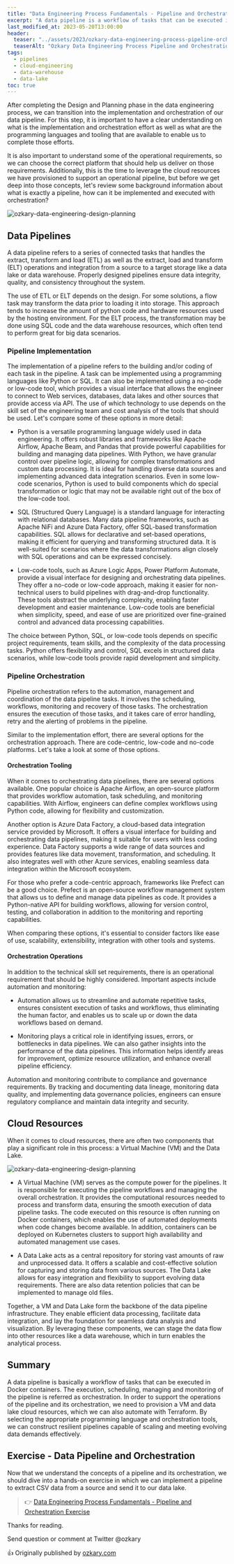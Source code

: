 ```yaml
---
title: "Data Engineering Process Fundamentals - Pipeline and Orchestration"
excerpt: "A data pipeline is a workflow of tasks that can be executed in Docker containers. The execution, scheduling, managing and monitoring of the pipeline is refer as orchestration. In order to support the operations of the pipeline and its orchestration, we need to build a VM and data lake cloud resources. By selecting the appropriate programming language and orchestration tools, we can construct resilient pipelines capable of scaling and meeting evolving data demands effectively."
last_modified_at: 2023-05-20T13:00:00
header:
  teaser: "../assets/2023/ozkary-data-engineering-process-pipeline-orchestration.png"
  teaserAlt: "Ozkary Data Engineering Process Pipeline and Orchestration"
tags: 
  - pipelines  
  - cloud-engineering
  - data-warehouse
  - data-lake
toc: true
---
```


After completing the Design and Planning phase in the data engineering process, we can transition into the implementation and orchestration of our data pipeline. For this step, it is important to have a clear understanding on what is the implementation and orchestration effort as well as what are the programming languages and tooling that are available to enable us to complete those efforts. 

It is also important to understand some of the operational requirements, so we can choose the correct platform that should help us deliver on those requirements. Additionally, this is the time to leverage the cloud resources we have provisioned to support an operational pipeline, but before we get deep into those concepts, let's review some background information about what is exactly a pipeline, how can it be implemented and executed with orchestration? 

![ozkary-data-engineering-design-planning](../../assets/2023/ozkary-data-engineering-process-pipeline-orchestration.png "Data Engineering Process Fundamentals - Pipeline and Orchestration")

## Data Pipelines 

A data pipeline refers to a series of connected tasks that handles the extract, transform and load (ETL) as well as the extract, load and transform (ELT)  operations and integration from a source to a target storage like a data lake or data warehouse. Properly designed pipelines ensure data integrity, quality, and consistency throughout the system.

The use of ETL or ELT depends on the design. For some solutions, a flow task may transform the data prior to loading it into storage. This approach tends to increase the amount of python code and hardware resources used by the hosting environment. For the ELT process, the transformation may be done using SQL code and the data warehouse resources, which often tend to perform great for big data scenarios.

### Pipeline Implementation

The implementation of a pipeline refers to the building and/or coding of each task in the pipeline. A task can be implemented using a programming languages like Python or SQL. It can also be implemented using a no-code or low-code tool, which provides a visual interface that allows the engineer to connect to Web services, databases, data lakes and other sources that provide access via API. The use of which technology to use depends on the skill set of the engineering team and cost analysis of the tools that should be used. Let's compare some of these options in more detail:

- Python is a versatile programming language widely used in data engineering. It offers robust libraries and frameworks like Apache Airflow, Apache Beam, and Pandas that provide powerful capabilities for building and managing data pipelines. With Python, we have granular control over pipeline logic, allowing for complex transformations and custom data processing. It is ideal for handling diverse data sources and implementing advanced data integration scenarios. Even in some low-code scenarios, Python is used to build components which do special transformation or logic that may not be available right out of the box of the low-code tool.

- SQL (Structured Query Language) is a standard language for interacting with relational databases. Many data pipeline frameworks, such as Apache NiFi and Azure Data Factory, offer SQL-based transformation capabilities. SQL allows for declarative and set-based operations, making it efficient for querying and transforming structured data. It is well-suited for scenarios where the data transformations align closely with SQL operations and can be expressed concisely.
  
- Low-code tools, such as Azure Logic Apps, Power Platform Automate, provide a visual interface for designing and orchestrating data pipelines. They offer a no-code or low-code approach, making it easier for non-technical users to build pipelines with drag-and-drop functionality. These tools abstract the underlying complexity, enabling faster development and easier maintenance. Low-code tools are beneficial when simplicity, speed, and ease of use are prioritized over fine-grained control and advanced data processing capabilities.

The choice between Python, SQL, or low-code tools depends on specific project requirements, team skills, and the complexity of the data processing tasks. Python offers flexibility and control, SQL excels in structured data scenarios, while low-code tools provide rapid development and simplicity.

### Pipeline Orchestration

Pipeline orchestration refers to the automation, management and coordination of the data pipeline tasks. It involves the scheduling, workflows, monitoring and recovery of those tasks. The orchestration ensures the execution of those tasks, and it takes care of error handling, retry and the alerting of problems in the pipeline.

Similar to the implementation effort, there are several options for the orchestration approach. There are code-centric, low-code and no-code platforms. Let's take a look at some of those options.

#### Orchestration Tooling

When it comes to orchestrating data pipelines, there are several options available. One popular choice is Apache Airflow, an open-source platform that provides workflow automation, task scheduling, and monitoring capabilities. With Airflow, engineers can define complex workflows using Python code, allowing for flexibility and customization.

Another option is Azure Data Factory, a cloud-based data integration service provided by Microsoft. It offers a visual interface for building and orchestrating data pipelines, making it suitable for users with less coding experience. Data Factory supports a wide range of data sources and provides features like data movement, transformation, and scheduling. It also integrates well with other Azure services, enabling seamless data integration within the Microsoft ecosystem.

For those who prefer a code-centric approach, frameworks like Prefect can be a good choice. Prefect is an open-source workflow management system that allows us to define and manage data pipelines as code. It provides a Python-native API for building workflows, allowing for version control, testing, and collaboration in addition to the monitoring and reporting capabilities.

When comparing these options, it's essential to consider factors like ease of use, scalability, extensibility, integration with other tools and systems. 

#### Orchestration Operations

In addition to the technical skill set requirements, there is an operational requirement that should be highly considered. Important aspects include automation and monitoring:

- Automation allows us to streamline and automate repetitive tasks, ensures consistent execution of tasks and workflows, thus eliminating the human factor, and enables us to scale up or down the data workflows based on demand. 

- Monitoring plays a critical role in identifying issues, errors, or bottlenecks in data pipelines. We can also gather insights into the performance of the data pipelines. This information helps identify areas for improvement, optimize resource utilization, and enhance overall pipeline efficiency. 

Automation and monitoring contribute to compliance and governance requirements. By tracking and documenting data lineage, monitoring data quality, and implementing data governance policies, engineers can ensure regulatory compliance and maintain data integrity and security.

## Cloud Resources

When it comes to cloud resources, there are often two components that play a significant role in this process: a Virtual Machine (VM) and the Data Lake.

![ozkary-data-engineering-design-planning](../../assets/2023/ozkary-data-engineering-process-orchestration-flow.png "Data Engineering Process Fundamentals - Orchestration Flow")

- A Virtual Machine (VM) serves as the compute power for the pipelines. It is responsible for executing the pipeline workflows and managing the overall orchestration. It provides the computational resources needed to process and transform data, ensuring the smooth execution of data pipeline tasks. The code executed on this resource is often running on Docker containers, which enables the use of automated deployments when code changes become available. In addition, containers can be deployed on Kubernetes clusters to support high availability and automated management use cases.

- A Data Lake acts as a central repository for storing vast amounts of raw and unprocessed data. It offers a scalable and cost-effective solution for capturing and storing data from various sources. The Data Lake allows for easy integration and flexibility to support evolving data requirements. There are also data retention policies that can be implemented to manage old files.

Together, a VM and Data Lake form the backbone of the data pipeline infrastructure. They enable efficient data processing, facilitate data integration, and lay the foundation for seamless data analysis and visualization. By leveraging these components, we can stage the data flow into other resources like a data warehouse, which in turn enables the analytical process.

## Summary

A data pipeline is basically a workflow of tasks that can be executed in Docker containers. The execution, scheduling, managing and monitoring of the pipeline is referred as orchestration. In order to support the operations of the pipeline and its orchestration, we need to provision a VM and data lake cloud resources, which we can also automate with Terraform. By selecting the appropriate programming language and orchestration tools, we can construct resilient pipelines capable of scaling and meeting evolving data demands effectively.

## Exercise - Data Pipeline and Orchestration

Now that we understand the concepts of a pipeline and its orchestration, we should dive into a hands-on exercise in which we can implement a pipeline to extract CSV data from a source and send it to our data lake.


> 👉 [Data Engineering Process Fundamentals - Pipeline and Orchestration Exercise](//www.ozkary.dev/data-engineering-process-fundamentals-pipeline-orchestration-exercise/)

Thanks for reading.

Send question or comment at Twitter @ozkary

👍 Originally published by [ozkary.com](https://www.ozkary.com)